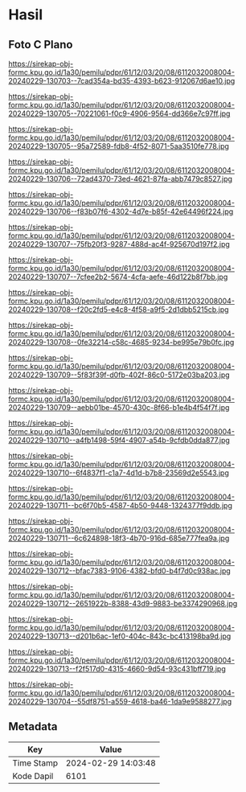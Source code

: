 # Hasil

## Foto C Plano

https://sirekap-obj-formc.kpu.go.id/1a30/pemilu/pdpr/61/12/03/20/08/6112032008004-20240229-130703--7cad354a-bd35-4393-b623-912067d6ae10.jpg

https://sirekap-obj-formc.kpu.go.id/1a30/pemilu/pdpr/61/12/03/20/08/6112032008004-20240229-130705--70221061-f0c9-4906-9564-dd366e7c97ff.jpg

https://sirekap-obj-formc.kpu.go.id/1a30/pemilu/pdpr/61/12/03/20/08/6112032008004-20240229-130705--95a72589-fdb8-4f52-8071-5aa3510fe778.jpg

https://sirekap-obj-formc.kpu.go.id/1a30/pemilu/pdpr/61/12/03/20/08/6112032008004-20240229-130706--72ad4370-73ed-4621-87fa-abb7479c8527.jpg

https://sirekap-obj-formc.kpu.go.id/1a30/pemilu/pdpr/61/12/03/20/08/6112032008004-20240229-130706--f83b07f6-4302-4d7e-b85f-42e64496f224.jpg

https://sirekap-obj-formc.kpu.go.id/1a30/pemilu/pdpr/61/12/03/20/08/6112032008004-20240229-130707--75fb20f3-9287-488d-ac4f-925670d197f2.jpg

https://sirekap-obj-formc.kpu.go.id/1a30/pemilu/pdpr/61/12/03/20/08/6112032008004-20240229-130707--7cfee2b2-5674-4cfa-aefe-46d122b8f7bb.jpg

https://sirekap-obj-formc.kpu.go.id/1a30/pemilu/pdpr/61/12/03/20/08/6112032008004-20240229-130708--f20c2fd5-e4c8-4f58-a9f5-2d1dbb5215cb.jpg

https://sirekap-obj-formc.kpu.go.id/1a30/pemilu/pdpr/61/12/03/20/08/6112032008004-20240229-130708--0fe32214-c58c-4685-9234-be995e79b0fc.jpg

https://sirekap-obj-formc.kpu.go.id/1a30/pemilu/pdpr/61/12/03/20/08/6112032008004-20240229-130709--5f83f39f-d0fb-402f-86c0-5172e03ba203.jpg

https://sirekap-obj-formc.kpu.go.id/1a30/pemilu/pdpr/61/12/03/20/08/6112032008004-20240229-130709--aebb01be-4570-430c-8f66-b1e4b4f54f7f.jpg

https://sirekap-obj-formc.kpu.go.id/1a30/pemilu/pdpr/61/12/03/20/08/6112032008004-20240229-130710--a4fb1498-59f4-4907-a54b-9cfdb0dda877.jpg

https://sirekap-obj-formc.kpu.go.id/1a30/pemilu/pdpr/61/12/03/20/08/6112032008004-20240229-130710--6f4837f1-c1a7-4d1d-b7b8-23569d2e5543.jpg

https://sirekap-obj-formc.kpu.go.id/1a30/pemilu/pdpr/61/12/03/20/08/6112032008004-20240229-130711--bc6f70b5-4587-4b50-9448-1324377f9ddb.jpg

https://sirekap-obj-formc.kpu.go.id/1a30/pemilu/pdpr/61/12/03/20/08/6112032008004-20240229-130711--6c624898-18f3-4b70-916d-685e777fea9a.jpg

https://sirekap-obj-formc.kpu.go.id/1a30/pemilu/pdpr/61/12/03/20/08/6112032008004-20240229-130712--bfac7383-9106-4382-bfd0-b4f7d0c938ac.jpg

https://sirekap-obj-formc.kpu.go.id/1a30/pemilu/pdpr/61/12/03/20/08/6112032008004-20240229-130712--2651922b-8388-43d9-9883-be3374290968.jpg

https://sirekap-obj-formc.kpu.go.id/1a30/pemilu/pdpr/61/12/03/20/08/6112032008004-20240229-130713--d201b6ac-1ef0-404c-843c-bc413198ba9d.jpg

https://sirekap-obj-formc.kpu.go.id/1a30/pemilu/pdpr/61/12/03/20/08/6112032008004-20240229-130713--f2f517d0-4315-4660-9d54-93c431bff719.jpg

https://sirekap-obj-formc.kpu.go.id/1a30/pemilu/pdpr/61/12/03/20/08/6112032008004-20240229-130704--55df8751-a559-4618-ba46-1da9e9588277.jpg


## Metadata

| Key        | Value               |
| ---------- | ------------------- |
| Time Stamp | 2024-02-29 14:03:48 |
| Kode Dapil | 6101                |



